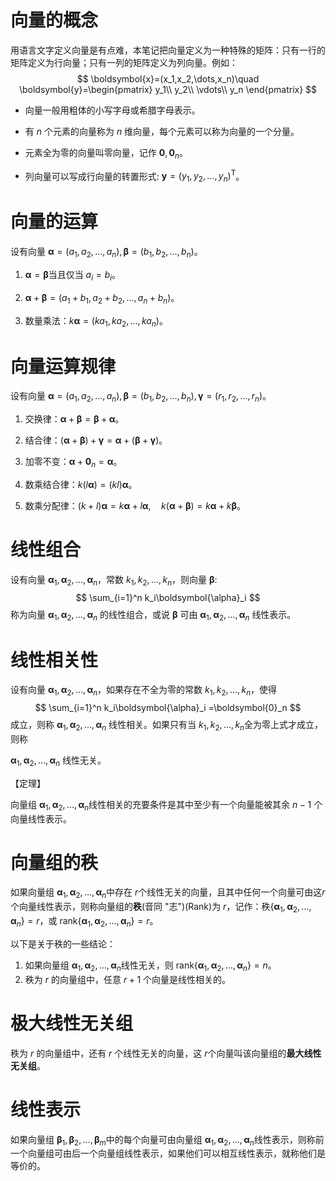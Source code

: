 # 向量的概念

用语言文字定义向量是有点难，本笔记把向量定义为一种特殊的矩阵：只有一行的矩阵定义为行向量；只有一列的矩阵定义为列向量。例如：
$$
\boldsymbol{x}=(x_1,x_2,\dots,x_n)\quad 
\boldsymbol{y}=\begin{pmatrix}
   y_1\\
   y_2\\
   \vdots\\
   y_n
\end{pmatrix}
$$

- 向量一般用粗体的小写字母或希腊字母表示。

- 有 $n$ 个元素的向量称为 $n$ 维向量，每个元素可以称为向量的一个分量。
- 元素全为零的向量叫零向量，记作 $\boldsymbol{0},\boldsymbol{0}_n$。
- 列向量可以写成行向量的转置形式: $\boldsymbol{y}=(y_1, y_2,\dots,y_n)^\mathrm{T}$。

# 向量的运算

设有向量 $\boldsymbol{\alpha}=(a_1,a_2,\dots,a_n),\boldsymbol{\beta}=(b_1,b_2,\dots,b_n)$​​。​​

1. $\boldsymbol{\alpha}=\boldsymbol{\beta}$​ 当且仅当 $a_i=b_i$​。​

2. $\boldsymbol{\alpha}+\boldsymbol{\beta}=(a_1+b_1,a_2+b_2,\dots,a_n+b_n)$。​

3. 数量乘法：$k\boldsymbol{\alpha}=(ka_1,ka_2,\dots,ka_n)$​。

# 向量运算规律

设有向量 $\boldsymbol{\alpha}=(a_1,a_2,\dots,a_n),\boldsymbol{\beta}=(b_1,b_2,\dots,b_n), \boldsymbol{\gamma}=(r_1,r_2,\dots,r_n)$。

1. 交换律：$\boldsymbol{\alpha}+\boldsymbol{\beta}=\boldsymbol{\beta}+\boldsymbol{\alpha}$​。

2. 结合律：$(\boldsymbol{\alpha}+\boldsymbol{\beta})+\boldsymbol{\gamma}=\boldsymbol{\alpha}+(\boldsymbol{\beta} + \boldsymbol{\gamma})$​。

3. 加零不变：$\boldsymbol{\alpha}+\boldsymbol{0}_n=\boldsymbol{\alpha}$​。​
4. 数乘结合律：$k(l\boldsymbol{\alpha})=(kl)\boldsymbol{\alpha}$​。​
5. 数乘分配律：$(k+l)\boldsymbol{\alpha}=k\boldsymbol{\alpha}+l\boldsymbol{\alpha}, \quad k(\boldsymbol{\alpha} + \boldsymbol{\beta})=k\boldsymbol{\alpha}+k\boldsymbol{\beta}$​。



# 线性组合

设有向量 $\boldsymbol{\alpha}_1, \boldsymbol{\alpha}_2,\dots,\boldsymbol{\alpha}_n$​，常数 $k_1,k_2,\dots, k_n$​，则向量 $\boldsymbol{\beta}$:
$$
\sum_{i=1}^n k_i\boldsymbol{\alpha}_i
$$
称为向量 $\boldsymbol{\alpha}_1, \boldsymbol{\alpha}_2,\dots,\boldsymbol{\alpha}_n$ 的线性组合，或说 $\boldsymbol{\beta}$ 可由  $\boldsymbol{\alpha}_1, \boldsymbol{\alpha}_2,\dots,\boldsymbol{\alpha}_n$ 线性表示。



# 线性相关性

设有向量 $\boldsymbol{\alpha}_1, \boldsymbol{\alpha}_2,\dots,\boldsymbol{\alpha}_n$，如果存在不全为零的常数 $k_1,k_2,\dots, k_n$​，使得
$$
\sum_{i=1}^n k_i\boldsymbol{\alpha}_i =\boldsymbol{0}_n
$$
成立，则称 $\boldsymbol{\alpha}_1, \boldsymbol{\alpha}_2,\dots,\boldsymbol{\alpha}_n$ 线性相关。如果只有当 $k_1,k_2,\dots, k_n$​ 全为零上式才成立，则称​

$\boldsymbol{\alpha}_1, \boldsymbol{\alpha}_2,\dots,\boldsymbol{\alpha}_n$ 线性无关。

【定理】

向量组 $\boldsymbol{\alpha}_1, \boldsymbol{\alpha}_2,\dots,\boldsymbol{\alpha}_n$​​​ 线性相关的充要条件是其中至少有一个向量能被其余 $n-1$ 个向量线性表示。



# 向量组的秩

如果向量组 $\boldsymbol{\alpha}_1, \boldsymbol{\alpha}_2,\dots,\boldsymbol{\alpha}_n$​ 中存在 $r$​ 个线性无关的向量，且其中任何一个向量可由这$r$ 个向量线性表示，则称向量组的**秩**(音同 "志")(Rank)为 $r$，记作：秩$\{\boldsymbol{\alpha}_1, \boldsymbol{\alpha}_2,\dots,\boldsymbol{\alpha}_n \} = r$，或 $\mathrm{rank}\{\boldsymbol{\alpha}_1, \boldsymbol{\alpha}_2,\dots,\boldsymbol{\alpha}_n\} =r$​​。



以下是关于秩的一些结论：

1. 如果向量组 $\boldsymbol{\alpha}_1, \boldsymbol{\alpha}_2,\dots,\boldsymbol{\alpha}_n$​ 线性无关，则 $\mathrm{rank}\{\boldsymbol{\alpha}_1, \boldsymbol{\alpha}_2,\dots,\boldsymbol{\alpha}_n\} =n$​。
2. 秩为 $r$​ 的向量组中，任意 $r+1$ 个向量是线性相关的。​



# 极大线性无关组

秩为 $r$ 的向量组中，还有 $r$ 个线性无关的向量，这 $r$​ 个向量叫该向量组的**最大线性无关组**。



# 线性表示

如果向量组 $\boldsymbol{\beta}_1, \boldsymbol{\beta}_2,\dots,\boldsymbol{\beta}_m$​中的每个向量可由向量组 $\boldsymbol{\alpha}_1, \boldsymbol{\alpha}_2,\dots,\boldsymbol{\alpha}_n$​​ 线性表示，则称前一个向量组可由后一个向量组线性表示，如果他们可以相互线性表示，就称他们是等价的。

